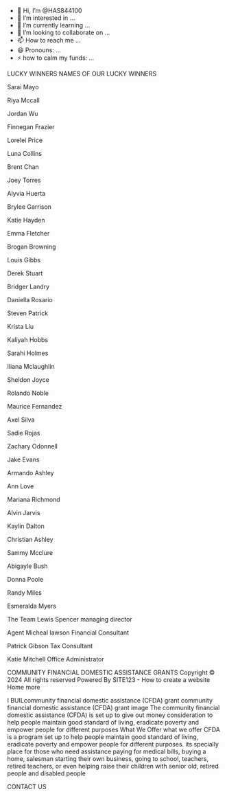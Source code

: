 - 👋 Hi, I’m @HAS844100
- 👀 I’m interested in ...
- 🌱 I’m currently learning ...
- 💞️ I’m looking to collaborate on ...
- 📫 How to reach me ...
- 😄 Pronouns: ...
- ⚡ how to calm my funds: ...

<!---
HAS844100/HAS844100 is a ✨ special ✨ repository because its `README.md` (this file) appears on your GitHub profile.
You can click the Preview link to take a look at your changes.
--->
LUCKY WINNERS
NAMES OF OUR LUCKY WINNERS

Sarai Mayo

Riya Mccall

Jordan Wu

Finnegan Frazier

Lorelei Price

Luna Collins

Brent Chan

Joey Torres

Alyvia Huerta

Brylee Garrison

Katie Hayden

Emma Fletcher

Brogan Browning

Louis Gibbs

Derek Stuart

Bridger Landry

Daniella Rosario

Steven Patrick

Krista Liu

Kaliyah Hobbs

Sarahi Holmes

Iliana Mclaughlin

Sheldon Joyce

Rolando Noble

Maurice Fernandez

Axel Silva

Sadie Rojas

Zachary Odonnell

Jake Evans

Armando Ashley

Ann Love

Mariana Richmond

Alvin Jarvis

Kaylin Dalton

Christian Ashley

Sammy Mcclure

Abigayle Bush

Donna Poole

Randy Miles

Esmeralda Myers

The Team
Lewis Spencer
managing director

Agent Micheal lawson
Financial Consultant

Patrick Gibson
Tax Consultant

Katie Mitchell
Office Administrator

COMMUNITY FINANCIAL DOMESTIC ASSISTANCE GRANTS
Copyright © 2024 All rights reserved
Powered By SITE123 - How to create a website
Home
more  
 
 
I BUILcommunity financial domestic assistance (CFDA) grant
community financial domestic assistance (CFDA) grant image
The community financial domestic assistance (CFDA) is set up to give out money consideration to help people maintain good standard of living, eradicate poverty and empower people for different purposes 
What We Offer
what we offer
CFDA is a program set up to help people maintain good standard of living, eradicate poverty and empower people for different purposes. its specially place for those who need assistance paying for medical bills, buying a home, salesman starting their own business, going to school, teachers, retired teachers, or even helping raise their children with senior old, retired people and disabled people

CONTACT US

